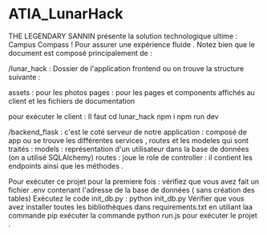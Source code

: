 # ATIA_LunarHack
THE LEGENDARY SANNIN présente la solution technologique ultime : Campus Compass ! 
Pour assurer une expérience fluide . Notez bien que le document est composé principalement de : 

/lunar_hack : Dossier de l'application frontend 
ou on trouve la structure suivante : 

assets : pour les photos 
pages : pour les pages et components affichés au client
et les fichiers de documentation 

pour exécuter le client : Il faut 
cd lunar_hack
npm i
npm run dev


/backend_flask : c'est le coté serveur de notre application :
composé de app ou se trouve les différentes services , routes et les modeles qui sont traités :
models :
représentation d'un utilisateur dans la base de données (on a utilisé SQLAlchemy)
routes : 
joue le role de controller : il contient les endpoints ainsi que les méthodes .

Pour exécuter ce projet pour la premiere fois : 
vérifiez que vous avez fait un fichier .env contenant l'adresse de la base de données ( sans création des tables)
Exécutez le code init_db.py : python init_db.py
Vérifier que vous avez installer toutes les bibliothèques dans requirements.txt en utiliant laa commande pip
exécuter la commande python run.js pour exécuter le projet .